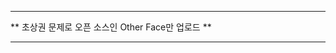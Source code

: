 
--------------------------------------------------

** 초상권 문제로 오픈 소스인 Other Face만 업로드 **

--------------------------------------------------
